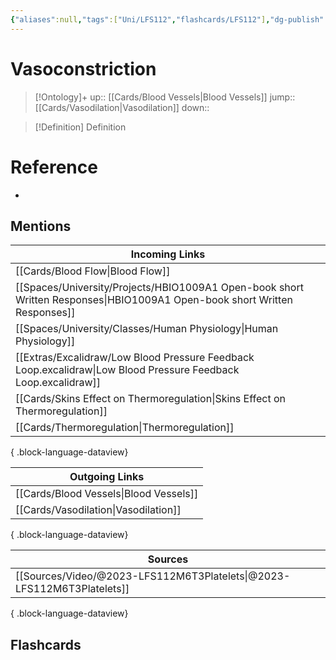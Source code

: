 ```yaml
---
{"aliases":null,"tags":["Uni/LFS112","flashcards/LFS112"],"dg-publish":true,"permalink":"/cards/vasoconstriction/","dgPassFrontmatter":true}
---
```


# Vasoconstriction

> [!Ontology]+
> up:: [[Cards/Blood Vessels\|Blood Vessels]]
> jump:: [[Cards/Vasodilation\|Vasodilation]]
> down:: 

> [!Definition] Definition

# Reference

- 

## Mentions

| Incoming Links                                                                                                               |
| ---------------------------------------------------------------------------------------------------------------------------- |
| [[Cards/Blood Flow\|Blood Flow]]                                                                                          |
| [[Spaces/University/Projects/HBIO1009A1 Open-book short Written Responses\|HBIO1009A1 Open-book short Written Responses]] |
| [[Spaces/University/Classes/Human Physiology\|Human Physiology]]                                                          |
| [[Extras/Excalidraw/Low Blood Pressure Feedback Loop.excalidraw\|Low Blood Pressure Feedback Loop.excalidraw]]            |
| [[Cards/Skins Effect on Thermoregulation\|Skins Effect on Thermoregulation]]                                              |
| [[Cards/Thermoregulation\|Thermoregulation]]                                                                              |

{ .block-language-dataview}

| Outgoing Links                            |
| ----------------------------------------- |
| [[Cards/Blood Vessels\|Blood Vessels]] |
| [[Cards/Vasodilation\|Vasodilation]]   |

{ .block-language-dataview}

| Sources                                                                   |
| ------------------------------------------------------------------------- |
| [[Sources/Video/@2023-LFS112M6T3Platelets\|@2023-LFS112M6T3Platelets]] |

{ .block-language-dataview}

## Flashcards